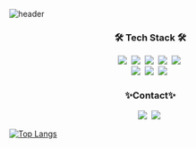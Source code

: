 ![header](https://capsule-render.vercel.app/api?type=rounded&height=200&color=gradient&text=MinjiEom&animation=fadeIn&fontColor=ffffff&fontsize=100&fontAlignY=50)

<h3 align="center">🛠 Tech Stack 🛠</h3>

<p align="center">
  <img src="https://img.shields.io/badge/Python-3766AB?style=flat&logo=Python&logoColor=white"/>&nbsp 
  <img src="https://img.shields.io/badge/C-A8B9CC?style=flat&logo=C&logoColor=white"/>&nbsp 
  <img src="https://img.shields.io/badge/Javascript-ffb13b?style=flat&logo=javascript&logoColor=white"/>&nbsp 
  <img src="https://img.shields.io/badge/css-1572B6?style=flat&logo=css3&logoColor=white"/>&nbsp 
  <img src="https://img.shields.io/badge/html5-E34F26?style=flat&logo=html5&logoColor=white"/>&nbsp 
  <br>
  <img src="https://img.shields.io/badge/Pytorch-EE4C2C?style=flat&logo=pytorch&logoColor=white"/>&nbsp 
  <img src="https://img.shields.io/badge/scikit-learn-F7931E?style=flat&logo=scikit-learn&logoColor=white"/>&nbsp 
  <img src="https://img.shields.io/badge/Vue.js-4FC08D?style=flat&logo=vue.js&logoColor=white"/>&nbsp 
</p>

<h3 align="center">✨Contact✨</h3>
<p align="center">
  <img src="https://img.shields.io/badge/instagram-E4405F?style=flat&logo=instagram&logoColor=white"/>&nbsp 
  <a href="https://www.kaggle.com/minzzzzi"><img src="https://img.shields.io/badge/kaggle-20BEFF?style=flat&logo=kaggle&logoColor=white"/></a>&nbsp 
</p>

[![Top Langs](https://github-readme-stats.vercel.app/api/top-langs/?username=minnnnji&layout=compact)](https://github.com/anuraghazra/github-readme-stats)
